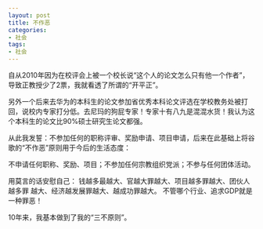 ```yaml
---
layout: post
title: 不作恶
categories:
- 社会
tags:
- 社会
---
```



自从2010年因为在校评会上被一个校长说“这个人的论文怎么只有他一个作者”，导致正教授少了2票，我就看透了所谓的“开平正”。

<!--more-->  

另外一个后来去华为的本科生的论文参加省优秀本科论文评选在学校教务处被打回，说校内专家打分低。去尼玛的狗屁专家！专家十有八九是混混水货！我认为这个本科生的论文比90%硕士研究生论文都强。

从此我发誓：不参加任何的职称评审、奖励申请、项目申请，后来在此基础上将谷歌的“不作恶”原则用于今后的生活态度：

不申请任何职称、奖励、项目；不参加任何宗教组织党派；不参与任何团体活动。

用莫言的话安慰自己： 钱越多最越大、官越大罪越大、项目越多罪越大、团伙人越多罪 越大、经济越发展罪越大、越成功罪越大。 不管哪个行业、追求GDP就是一种罪恶！


10年来，我基本做到了我的“三不原则”。

